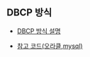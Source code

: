 ## DBCP 방식

- [DBCP 방식 설명](https://github.com/hyeah0/SmartWeb_Contents_WebApplication_developer_class/blob/main/0_MacSet/%5BDataBaseConnect%5D_01_JDBC_DBCP.md)

- [참고 코드(오라클,mysql)](https://github.com/hyeah0/SmartWeb_Contents_WebApplication_developer_class/blob/main/0_MacSet/%5BDataBaseConnect%5D_03_DBCP.md)
